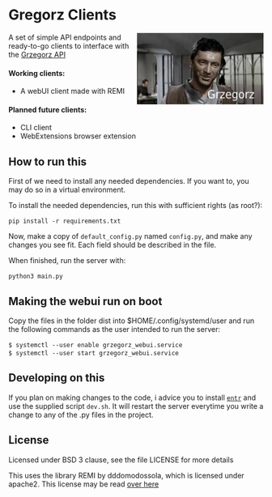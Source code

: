 # Gregorz Clients
<img align="right" width="250" src="grzegorz_clients/res/logo.png">

A set of simple API endpoints and ready-to-go clients to interface with the [Grzegorz API](https://github.com/Programvareverkstedet/grzegorz)

#### Working clients:
*  A webUI client made with REMI

#### Planned future clients:
* CLI client
* WebExtensions browser extension


## How to run this

First of we need to install any needed dependencies. If you want to, you may do so in a virtual environment.

To install the needed dependencies, run this with sufficient rights (as root?):

    pip install -r requirements.txt

Now, make a copy of `default_config.py` named `config.py`, and make any changes you see fit. Each field should be described in the file.

When finished, run the server with:

    python3 main.py

## Making the webui run on boot

Copy the files in the folder dist into $HOME/.config/systemd/user and run the following commands as the user intended to run the server:

	$ systemctl --user enable grzegorz_webui.service
	$ systemctl --user start grzegorz_webui.service


## Developing on this

If you plan on making changes to the code, i advice you to install [`entr`](http://entrproject.org/) and use the supplied script `dev.sh`.
It will restart the server everytime you write a change to any of the .py files in the project.


## License

Licensed under BSD 3 clause, see the file LICENSE for more details

This uses the library REMI by dddomodossola, which is licensed under apache2.
This license may be read [over here](https://choosealicense.com/licenses/apache-2.0/)
